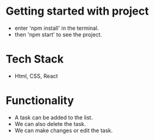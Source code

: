 # Getting started with project

-  enter 'npm install' in the terminal.
-  then 'npm start' to see the project.

# Tech Stack

- Html, CSS, React

# Functionality

- A task can be added to the list.
- We can also delete the task.
- We can make changes or edit the task.